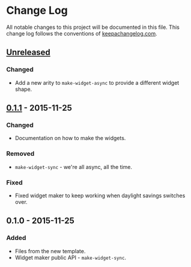 # Change Log
All notable changes to this project will be documented in this file. This change log follows the conventions of [keepachangelog.com](http://keepachangelog.com/).

## [Unreleased][unreleased]
### Changed
- Add a new arity to `make-widget-async` to provide a different widget shape.

## [0.1.1] - 2015-11-25
### Changed
- Documentation on how to make the widgets.

### Removed
- `make-widget-sync` - we're all async, all the time.

### Fixed
- Fixed widget maker to keep working when daylight savings switches over.

## 0.1.0 - 2015-11-25
### Added
- Files from the new template.
- Widget maker public API - `make-widget-sync`.

[unreleased]: https://github.com/your-name/try-clojure/compare/0.1.1...HEAD
[0.1.1]: https://github.com/your-name/try-clojure/compare/0.1.0...0.1.1
